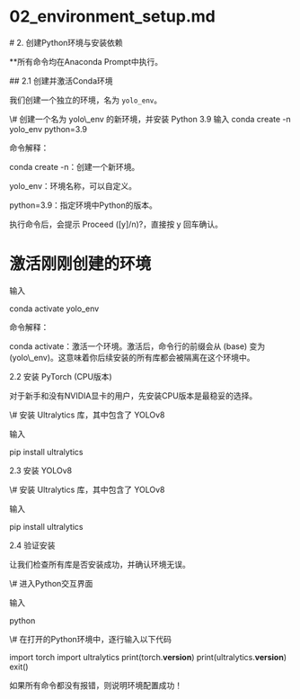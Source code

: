 # 02\_environment\_setup.md

\# 2. 创建Python环境与安装依赖



**所有命令均在Anaconda Prompt中执行。



\## 2.1 创建并激活Conda环境



我们创建一个独立的环境，名为 `yolo_env`。





\\# 创建一个名为 yolo\\\_env 的新环境，并安装 Python 3.9
输入
conda create -n yolo_env python=3.9



命令解释：



conda create -n：创建一个新环境。



yolo_env：环境名称，可以自定义。



python=3.9：指定环境中Python的版本。



执行命令后，会提示 Proceed ([y]/n)?，直接按 y 回车确认。



# 激活刚刚创建的环境

输入

conda activate yolo_env

命令解释：



conda activate：激活一个环境。激活后，命令行的前缀会从 (base) 变为 (yolo\\\_env)。这意味着你后续安装的所有库都会被隔离在这个环境中。



2.2 安装 PyTorch (CPU版本)

对于新手和没有NVIDIA显卡的用户，先安装CPU版本是最稳妥的选择。

\\# 安装 Ultralytics 库，其中包含了 YOLOv8

输入

pip install ultralytics



2.3 安装 YOLOv8

\\# 安装 Ultralytics 库，其中包含了 YOLOv8

输入

pip install ultralytics



2.4 验证安装

让我们检查所有库是否安装成功，并确认环境无误。

\\# 进入Python交互界面

输入

python



\\# 在打开的Python环境中，逐行输入以下代码

import torch
import ultralytics
print(torch.__version__)
print(ultralytics.__version__)
exit()


如果所有命令都没有报错，则说明环境配置成功！


